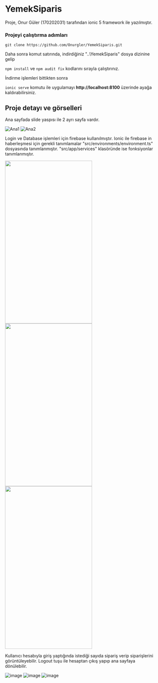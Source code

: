 # YemekSiparis
Proje, Onur Güler  (170202031) tarafından
ionic 5 framework ile yazılmıştır.

### Projeyi çalıştırma adımları

` git clone https://github.com/Onurgler/YemekSiparis.git `

Daha sonra komut satırında, indirdiğiniz "..\YemekSiparis" dosya dizinine gelip 

` npm install ` ve ` npm audit fix ` kodlarını sırayla çalıştırınız.

İndirme işlemleri bittikten sonra 

` ionic serve ` komutu ile uygulamayı **http://localhost:8100** üzerinde ayağa kaldırabilirsiniz.

## Proje detayı ve görselleri 
Ana sayfada slide yaspısı ile 2 ayrı sayfa vardır.

![Ana1](https://user-images.githubusercontent.com/56413820/104850592-09409980-5901-11eb-967b-2f144a6e5b4c.png)   ![Ana2](https://user-images.githubusercontent.com/56413820/104850635-3c832880-5901-11eb-8f3e-3eff2da8ed22.png)

Login ve Database işlemleri için firebase kullanılmıştır. Ionic ile firebase in haberleşmesi için gerekli tanımlamalar "src/environments/environment.ts" dosyasında tanımlanmıştır.
"src/app/services" klasöründe ise fonksiyonlar tanımlanmıştır.   

<img src="https://user-images.githubusercontent.com/56413820/104850698-a4397380-5901-11eb-9c0d-5a5e27937a8c.png" width="287" height="536"/>  <img src="https://user-images.githubusercontent.com/56413820/104850937-05157b80-5903-11eb-84bc-ec894c0f5a1b.png" width="287" height="536"/>
<img src="https://user-images.githubusercontent.com/56413820/104850769-1611bd00-5902-11eb-8278-9b4b8d33a416.png" width="287" height="536"/>

Kullanıcı hesabıyla giriş yaptığında istediği sayıda sipariş verip siparişlerini görüntüleyebilir. Logout tuşu ile hesaptan çıkış yapıp ana sayfaya dönülebilir. 

![image](https://user-images.githubusercontent.com/56413820/104850793-35a8e580-5902-11eb-839a-81dd3212da6a.png)
![image](https://user-images.githubusercontent.com/56413820/104850815-55400e00-5902-11eb-9a61-2b73eed53fe2.png)   ![image](https://user-images.githubusercontent.com/56413820/104850839-7c96db00-5902-11eb-9ae3-a0d075c5ed2b.png)
